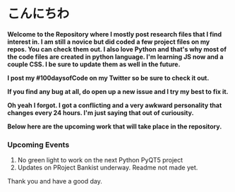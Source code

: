 
# こんにちわ
<h4>
  
Welcome to the Repository where I mostly post research files that I find interest in. I am still a novice but did coded a few project files on my repos. You can check them out. I also love Python and that's why most of the code files are created in python language. 
I'm learning JS now and a couple CSS. I be sure to update them as well in the future. 
  
I post my #100daysofCode on my Twitter so be sure to check it out. 

If you find any bug at all, do open up a new issue and I try my best to fix it.


Oh yeah I forgot. I got a conflicting and a very awkward personality that changes every 24 hours. I'm just saying that out of curiousity. 

  
Below here are the upcoming work that will take place in the repository. 
<h3>Upcoming Events</h3>
<p>  


1. No green light to work on the next Python PyQT5 project
2. Updates on PRoject Bankist underway. Readme not made yet. 


Thank you and have a good day. 
</p>

</h4>


